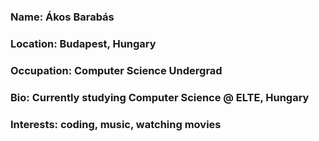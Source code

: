 ### Name: Ákos Barabás
### Location: Budapest, Hungary
### Occupation: Computer Science Undergrad
### Bio: Currently studying Computer Science @ ELTE, Hungary
### Interests: coding, music, watching movies